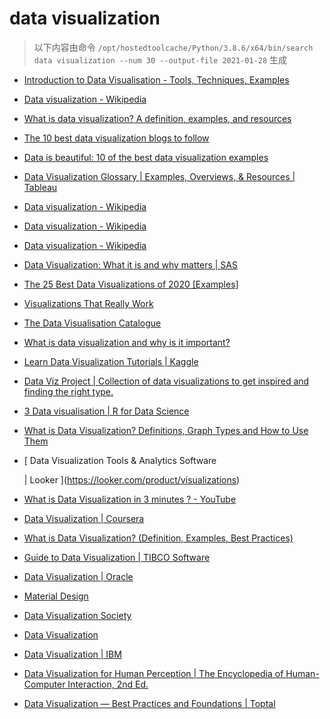 
data visualization
==================


> 以下内容由命令 `/opt/hostedtoolcache/Python/3.8.6/x64/bin/search data visualization --num 30 --output-file 2021-01-28` 生成

- [Introduction to Data Visualisation - Tools, Techniques, Examples](https://www.mygreatlearning.com/blog/introduction-to-data-visualisation-why-is-it-important/)
- [Data visualization - Wikipedia](https://en.wikipedia.org/wiki/Data_visualization)
- [What is data visualization? A definition, examples, and resources](https://www.tableau.com/learn/articles/data-visualization)
- [The 10 best data visualization blogs to follow](https://www.tableau.com/learn/articles/best-data-visualization-blogs)
- [Data is beautiful: 10 of the best data visualization examples](https://www.tableau.com/learn/articles/best-beautiful-data-visualization-examples)
- [Data Visualization Glossary | Examples, Overviews, & Resources | Tableau](https://www.tableau.com/learn/articles/data-visualization/glossary)
- [Data visualization - Wikipedia](https://en.wikipedia.org/wiki/Data_visualization#Visual_perception_and_data_visualization)
- [Data visualization - Wikipedia](https://en.wikipedia.org/wiki/Data_visualization#History_of_data_visualization)
- [Data visualization - Wikipedia](https://en.wikipedia.org/wiki/Data_visualization#Examples_of_diagrams_used_for_data_visualization)
- [Data Visualization: What it is and why matters | SAS](https://www.sas.com/en_us/insights/big-data/data-visualization.html)
- [The 25 Best Data Visualizations of 2020 [Examples]](https://visme.co/blog/best-data-visualizations/)
- [Visualizations That Really Work](https://hbr.org/2016/06/visualizations-that-really-work)
- [The Data Visualisation Catalogue](https://datavizcatalogue.com/)
- [What is data visualization and why is it important?](https://searchbusinessanalytics.techtarget.com/definition/data-visualization)
- [Learn Data Visualization Tutorials | Kaggle](https://www.kaggle.com/learn/data-visualization)
- [Data Viz Project | Collection of data visualizations to get inspired and finding the right type.](https://datavizproject.com/)
- [3 Data visualisation | R for Data Science](https://r4ds.had.co.nz/data-visualisation.html)
- [What is Data Visualization? Definitions, Graph Types and How to Use Them](https://www.klipfolio.com/resources/articles/what-is-data-visualization)
- [
        Data Visualization Tools & Analytics Software
        
        
     | Looker
    ](https://looker.com/product/visualizations)
- [What is Data Visualization in 3 minutes ? - YouTube](https://www.youtube.com/watch?v=VyhLRJVoIrI)
- [Data Visualization | Coursera](https://www.coursera.org/learn/datavisualization)
- [What is Data Visualization? (Definition, Examples, Best Practices)](https://venngage.com/blog/data-visualization/)
- [Guide to Data Visualization | TIBCO Software](https://www.tibco.com/reference-center/guide-to-data-visualization)
- [Data Visualization | Oracle](https://www.oracle.com/business-analytics/data-visualization.html)
- [
   Material Design
  ](https://material.io/design/communication/data-visualization.html)
- [Data Visualization Society](https://www.datavisualizationsociety.com/)
- [Data Visualization](https://socviz.co/)
- [Data Visualization | IBM](https://www.ibm.com/analytics/data-visualization)
- [Data Visualization for Human Perception | The Encyclopedia of Human-Computer Interaction, 2nd Ed.](https://www.interaction-design.org/literature/book/the-encyclopedia-of-human-computer-interaction-2nd-ed/data-visualization-for-human-perception)
- [Data Visualization — Best Practices and Foundations | Toptal](https://www.toptal.com/designers/data-visualization/data-visualization-best-practices)
